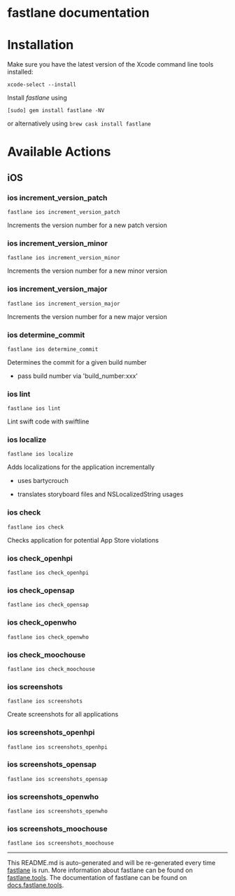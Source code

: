 fastlane documentation
================
# Installation

Make sure you have the latest version of the Xcode command line tools installed:

```
xcode-select --install
```

Install _fastlane_ using
```
[sudo] gem install fastlane -NV
```
or alternatively using `brew cask install fastlane`

# Available Actions
## iOS
### ios increment_version_patch
```
fastlane ios increment_version_patch
```
Increments the version number for a new patch version
### ios increment_version_minor
```
fastlane ios increment_version_minor
```
Increments the version number for a new minor version
### ios increment_version_major
```
fastlane ios increment_version_major
```
Increments the version number for a new major version
### ios determine_commit
```
fastlane ios determine_commit
```
Determines the commit for a given build number

- pass build number via 'build_number:xxx'
### ios lint
```
fastlane ios lint
```
Lint swift code with swiftline
### ios localize
```
fastlane ios localize
```
Adds localizations for the application incrementally

- uses bartycrouch

- translates storyboard files and NSLocalizedString usages
### ios check
```
fastlane ios check
```
Checks application for potential App Store violations
### ios check_openhpi
```
fastlane ios check_openhpi
```

### ios check_opensap
```
fastlane ios check_opensap
```

### ios check_openwho
```
fastlane ios check_openwho
```

### ios check_moochouse
```
fastlane ios check_moochouse
```

### ios screenshots
```
fastlane ios screenshots
```
Create screenshots for all applications
### ios screenshots_openhpi
```
fastlane ios screenshots_openhpi
```

### ios screenshots_opensap
```
fastlane ios screenshots_opensap
```

### ios screenshots_openwho
```
fastlane ios screenshots_openwho
```

### ios screenshots_moochouse
```
fastlane ios screenshots_moochouse
```


----

This README.md is auto-generated and will be re-generated every time [fastlane](https://fastlane.tools) is run.
More information about fastlane can be found on [fastlane.tools](https://fastlane.tools).
The documentation of fastlane can be found on [docs.fastlane.tools](https://docs.fastlane.tools).
